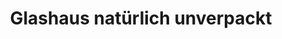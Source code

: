 ---
title: "Glashaus natürlich unverpackt"
url: /luenen/glashaus-natuerlich-unverpackt/
shop: Lebensmittel
---